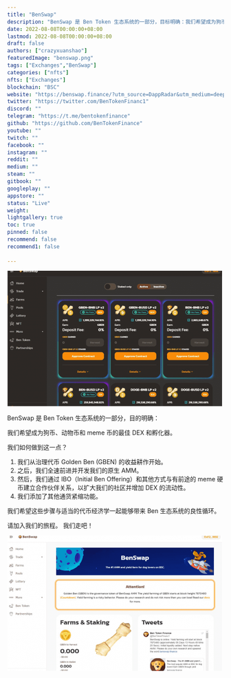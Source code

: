 ```yaml
---
title: "BenSwap"
description: "BenSwap 是 Ben Token 生态系统的一部分，目标明确：我们希望成为狗币、动物币和 meme 币的最佳 DEX 和孵化器。"
date: 2022-08-08T00:00:00+08:00
lastmod: 2022-08-08T00:00:00+08:00
draft: false
authors: ["crazyxuanshao"]
featuredImage: "benswap.png"
tags: ["Exchanges","BenSwap"]
categories: ["nfts"]
nfts: ["Exchanges"]
blockchain: "BSC"
website: "https://benswap.finance/?utm_source=DappRadar&utm_medium=deeplink&utm_campaign=visit-website"
twitter: "https://twitter.com/BenTokenFinanc1"
discord: ""
telegram: "https://t.me/bentokenfinance"
github: "https://github.com/BenTokenFinance"
youtube: ""
twitch: ""
facebook: ""
instagram: ""
reddit: ""
medium: ""
steam: ""
gitbook: ""
googleplay: ""
appstore: ""
status: "Live"
weight: 
lightgallery: true
toc: true
pinned: false
recommend: false
recommend1: false

---
```


![dsd](dsd.png)

<p>BenSwap 是 Ben Token 生态系统的一部分，目的明确：</p>
<p>我们希望成为狗币、动物币和 meme 币的最佳 DEX 和孵化器。</p>
<p>我们如何做到这一点？</p>
<ol>
   <li>我们从治理代币 Golden Ben (GBEN) 的收益耕作开始。</li>
   <li>之后，我们全速前进并开发我们的原生 AMM。</li>
   <li>然后，我们通过 IBO（Initial Ben Offering）和其他方式与有前途的 meme 硬币建立合作伙伴关系，以扩大我们的社区并增加 DEX 的流动性。</li>
   <li>我们添加了其他通货紧缩功能。</li>
</ol>
<p>我们希望这些步骤与适当的代币经济学一起能够带来 Ben 生态系统的良性循环。</p>
<p>请加入我们的旅程。 我们走吧！</p>



![iog](iog.png)